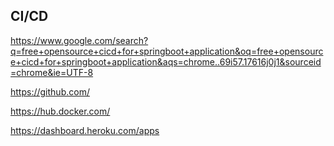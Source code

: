 ## CI/CD

https://www.google.com/search?q=free+opensource+cicd+for+springboot+application&oq=free+opensource+cicd+for+springboot+application&aqs=chrome..69i57.17616j0j1&sourceid=chrome&ie=UTF-8

https://github.com/

https://hub.docker.com/

https://dashboard.heroku.com/apps

